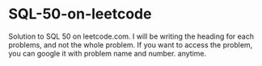 # SQL-50-on-leetcode
Solution to SQL 50 on leetcode.com. I will be writing the heading for each problems, and not the whole problem. If you want to access the problem, you can google it with problem name and number. anytime.

